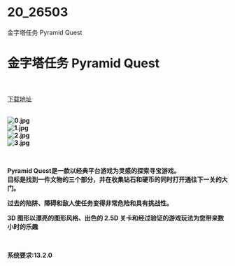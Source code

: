 # 20_26503
金字塔任务 Pyramid Quest
# 金字塔任务 Pyramid Quest
 <br/></br>
[下载地址](https://www.switch520.cc/article/26503 "下载地址")
<br/></br>

<p><strong><img title="0.jpg" src="https://www.switch520.cc/muke_img/2022_01_21_7cdf6133c06e9.jpg" alt="0.jpg"></strong><br>
<strong><img title="1.jpg" src="https://www.switch520.cc/muke_img/2022_01_21_b77f8c4fccfa2.jpg" alt="1.jpg"></strong><br>
<strong><img title="2.jpg" src="https://www.switch520.cc/muke_img/2022_01_21_54aa77a356487.jpg" alt="2.jpg"></strong><br>
<strong><img title="3.jpg" src="https://www.switch520.cc/muke_img/2022_01_21_a0669c4817439.jpg" alt="3.jpg">&nbsp;</strong></p>
<p>&nbsp;</p>
<p><strong>Pyramid Quest是一款以经典平台游戏为灵感的探索寻宝游戏。</strong><br>
<strong>目标是找到一件文物的三个部分，并在收集钻石和硬币的同时打开通往下一关的大门。</strong></p>
<p><strong>过去的陷阱、障碍和敌人使任务变得非常危险和具有挑战性。</strong></p>
<p><strong>3D 图形以漂亮的图形风格、出色的 2.5D 关卡和经过验证的游戏玩法为您带来数小时的乐趣</strong></p>
<p>&nbsp;</p>
<p><strong>系统要求:13.2.0</strong></p>



